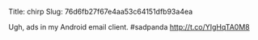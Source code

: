 Title: chirp
Slug: 76d6fb27f67e4aa53c64151dfb93a4ea

Ugh, ads in my Android email client. #sadpanda <a href="http://t.co/YIgHqTA0M8">http://t.co/YIgHqTA0M8</a>
